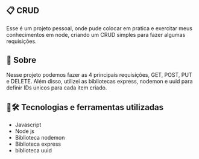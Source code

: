 ## 📋 CRUD
Esse é um projeto pessoal, onde pude colocar em pratica e exercitar meus conhecimentos em node, criando um CRUD simples para fazer algumas requisições.
## 🧐 Sobre
Nesse projeto podemos fazer as 4 principais requisições, GET, POST, PUT e DELETE. 
Além disso, utilizei as bibliotecas express, nodemon e uuid para definir IDs unicos para cada item criado.
## 🤖🛠️ Tecnologias e ferramentas utilizadas
- Javascript
- Node js
- Biblioteca nodemon
- Biblioteca express
- biblioteca uuid

